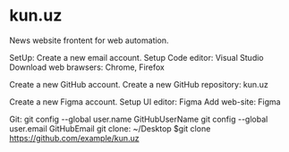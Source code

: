 # kun.uz
News website frontent for web automation.

SetUp:
Create a new email account.
Setup Code editor: Visual Studio
Download web brawsers: Chrome, Firefox

Create a new GitHub account.
Create a new GitHub repository: kun.uz

Create a new Figma account.
Setup UI editor: Figma
Add web-site: Figma

Git:
git config --global user.name GitHubUserName
git config --global user.email GitHubEmail
git clone: ~/Desktop $git clone https://github.com/example/kun.uz